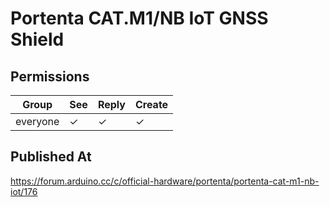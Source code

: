 # Portenta CAT.M1/NB IoT GNSS Shield

## Permissions

| Group    | See | Reply | Create |
| -------- | --- | ----- | ------ |
| everyone | ✓   | ✓     | ✓      |

## Published At

https://forum.arduino.cc/c/official-hardware/portenta/portenta-cat-m1-nb-iot/176
